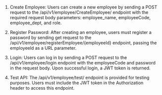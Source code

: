 1. Create Employee: Users can create a new employee by sending a POST request to the /api/v1/employee/CreateEmployee/ endpoint with the required request body parameters: employee_name, employeeCode, employee_dept, and role.

2. Register Password: After creating an employee, users must register a password by sending get request to the /api/v1/employee/registerEmployee/{employeeId} endpoint, passing the employeeId as a URL parameter.

3. Login: Users can log in by sending a POST request to the /api/v1/employee/login endpoint with the employeeCode and password in the request body. Upon successful login, a JWT token is returned.

4. Test API: The /api/v1/employee/test/ endpoint is provided for testing purposes. Users must include the JWT token in the Authorization header to access this endpoint.
